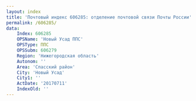```yaml
---
layout: index
title: 'Почтовый индекс 606285: отделение почтовой связи Почты России'
permalink: /606285/
data:
    Index: 606285
    OPSName: 'Новый Усад ППС'
    OPSType: ППС
    OPSSubm: 606279
    Region: 'Нижегородская область'
    Autonom: ''
    Area: 'Спасский район'
    City: 'Новый Усад'
    City1: ''
    ActDate: '20170711'
    IndexOld: ''
---
```

